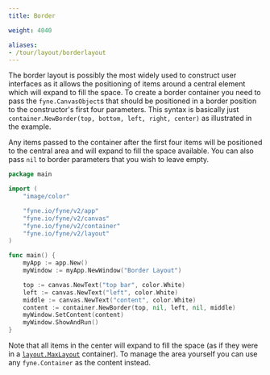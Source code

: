 ```yaml
---
title: Border

weight: 4040

aliases:
- /tour/layout/borderlayout
---
```


The border layout is possibly the most widely used to construct user
interfaces as it allows the positioning of items around a central element
which will expand to fill the space. To create a border container you need
to pass the `fyne.CanvasObject`s that should be positioned in a border
position to the constructor's first four parameters. This
syntax is basically just
`container.NewBorder(top, bottom, left, right, center)` as illustrated in
the example.

Any items passed to the container after the first four items will be
positioned to the central area and will expand to fill the space available.
You can also pass `nil` to border parameters that you wish to leave empty.

```go
package main

import (
	"image/color"

	"fyne.io/fyne/v2/app"
	"fyne.io/fyne/v2/canvas"
	"fyne.io/fyne/v2/container"
	"fyne.io/fyne/v2/layout"
)

func main() {
	myApp := app.New()
	myWindow := myApp.NewWindow("Border Layout")

	top := canvas.NewText("top bar", color.White)
	left := canvas.NewText("left", color.White)
	middle := canvas.NewText("content", color.White)
	content := container.NewBorder(top, nil, left, nil, middle)
	myWindow.SetContent(content)
	myWindow.ShowAndRun()
}
```

Note that all items in the center will expand to fill the space (as if
they were in a [`layout.MaxLayout`](/container/max) container).
To manage the area yourself you can use any `fyne.Container` as the
content instead.
